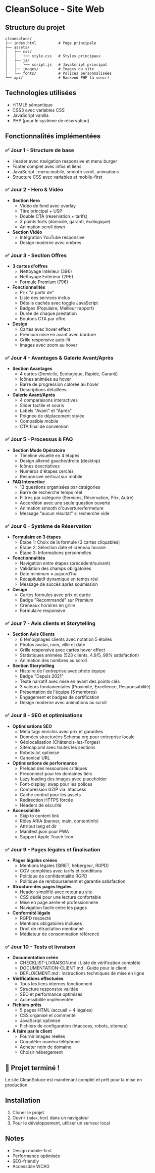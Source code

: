 # CleanSoluce - Site Web

## Structure du projet

```
cleansoluce/
├── index.html          # Page principale
├── assets/
│   ├── css/
│   │   └── style.css   # Styles principaux
│   ├── js/
│   │   └── script.js   # JavaScript principal
│   ├── images/         # Images du site
│   └── fonts/          # Polices personnalisées
└── api/                # Backend PHP (à venir)
```

## Technologies utilisées

- HTML5 sémantique
- CSS3 avec variables CSS
- JavaScript vanilla
- PHP (pour le système de réservation)

## Fonctionnalités implémentées

### ✅ Jour 1 - Structure de base
- Header avec navigation responsive et menu burger
- Footer complet avec infos et liens
- JavaScript : menu mobile, smooth scroll, animations
- Structure CSS avec variables et mobile-first

### ✅ Jour 2 - Hero & Vidéo  
- **Section Hero**
  - Vidéo de fond avec overlay
  - Titre principal + USP
  - Double CTA (réservation + tarifs)
  - 3 points forts (domicile, garanti, écologique)
  - Animation scroll down
- **Section Vidéo**
  - Intégration YouTube responsive
  - Design moderne avec ombres

### ✅ Jour 3 - Section Offres
- **3 cartes d'offres**
  - Nettoyage Intérieur (39€)
  - Nettoyage Extérieur (29€)
  - Formule Premium (79€)
- **Fonctionnalités**
  - Prix "à partir de"
  - Liste des services inclus
  - Détails cachés avec toggle JavaScript
  - Badges (Populaire, Meilleur rapport)
  - Durée de chaque prestation
  - Boutons CTA par offre
- **Design**
  - Cartes avec hover effect
  - Premium mise en avant avec bordure
  - Grille responsive auto-fit
  - Images avec zoom au hover

### ✅ Jour 4 - Avantages & Galerie Avant/Après
- **Section Avantages**
  - 4 cartes (Domicile, Écologique, Rapide, Garanti)
  - Icônes animées au hover
  - Barre de progression colorée au hover
  - Descriptions détaillées
- **Galerie Avant/Après**
  - 4 comparaisons interactives
  - Slider tactile et souris
  - Labels "Avant" et "Après"
  - Poignée de déplacement stylée
  - Compatible mobile
  - CTA final de conversion

### ✅ Jour 5 - Processus & FAQ
- **Section Mode Opératoire**
  - Timeline visuelle en 4 étapes
  - Design alterné gauche/droite (desktop)
  - Icônes descriptives
  - Numéros d'étapes cerclés
  - Responsive vertical sur mobile
- **FAQ Interactive**
  - 13 questions organisées par catégories
  - Barre de recherche temps réel
  - Filtres par catégorie (Services, Réservation, Prix, Autre)
  - Accordéon avec une seule question ouverte
  - Animation smooth d'ouverture/fermeture
  - Message "aucun résultat" si recherche vide

### ✅ Jour 6 - Système de Réservation
- **Formulaire en 3 étapes**
  - Étape 1: Choix de la formule (3 cartes cliquables)
  - Étape 2: Sélection date et créneau horaire
  - Étape 3: Informations personnelles
- **Fonctionnalités**
  - Navigation entre étapes (précédent/suivant)
  - Validation des champs obligatoires
  - Date minimum = aujourd'hui
  - Récapitulatif dynamique en temps réel
  - Message de succès après soumission
- **Design**
  - Cartes formules avec prix et durée
  - Badge "Recommandé" sur Premium
  - Créneaux horaires en grille
  - Formulaire responsive

### ✅ Jour 7 - Avis clients et Storytelling
- **Section Avis Clients**
  - 6 témoignages clients avec notation 5 étoiles
  - Photos avatar, nom, ville et date
  - Grille responsive avec cartes hover effect
  - Statistiques animées (523 clients, 4.9/5, 98% satisfaction)
  - Animation des nombres au scroll
- **Section Storytelling**
  - Histoire de l'entreprise avec photo équipe
  - Badge "Depuis 2021"
  - Texte narratif avec mise en avant des points clés
  - 3 valeurs fondamentales (Proximité, Excellence, Responsabilité)
  - Présentation de l'équipe (5 membres)
  - Engagement et badges de certification
  - Design moderne avec animations au scroll

### ✅ Jour 8 - SEO et optimisations
- **Optimisations SEO**
  - Meta tags enrichis avec prix et garanties
  - Données structurées Schema.org pour entreprise locale
  - Géolocalisation (Châtenois-les-Forges)
  - Sitemap.xml avec toutes les sections
  - Robots.txt optimisé
  - Canonical URL
- **Optimisations de performance**
  - Preload des ressources critiques
  - Preconnect pour les domaines tiers
  - Lazy loading des images avec placeholder
  - Font-display: swap pour les polices
  - Compression GZIP via .htaccess
  - Cache control pour les assets
  - Redirection HTTPS forcée
  - Headers de sécurité
- **Accessibilité**
  - Skip to content link
  - Rôles ARIA (banner, main, contentinfo)
  - Attribut lang et dir
  - Manifest.json pour PWA
  - Support Apple Touch Icon

### ✅ Jour 9 - Pages légales et finalisation
- **Pages légales créées**
  - Mentions légales (SIRET, hébergeur, RGPD)
  - CGV complètes avec tarifs et conditions
  - Politique de confidentialité RGPD
  - Politique de remboursement et garantie satisfaction
- **Structure des pages légales**
  - Header simplifié avec retour au site
  - CSS dédié pour une lecture confortable
  - Mise en page aérée et professionnelle
  - Navigation facile entre les pages
- **Conformité légale**
  - RGPD respecté
  - Mentions obligatoires incluses
  - Droit de rétractation mentionné
  - Médiateur de consommation référencé

### ✅ Jour 10 - Tests et livraison
- **Documentation créée**
  - CHECKLIST-LIVRAISON.md : Liste de vérification complète
  - DOCUMENTATION-CLIENT.md : Guide pour le client
  - DEPLOIEMENT.md : Instructions techniques de mise en ligne
- **Vérifications effectuées**
  - Tous les liens internes fonctionnent
  - Structure responsive validée
  - SEO et performance optimisés
  - Accessibilité implémentée
- **Fichiers prêts**
  - 5 pages HTML (accueil + 4 légales)
  - CSS organisé et commenté
  - JavaScript optimisé
  - Fichiers de configuration (htaccess, robots, sitemap)
- **À faire par le client**
  - Fournir images réelles
  - Compléter numéro téléphone
  - Acheter nom de domaine
  - Choisir hébergement

## 🎉 Projet terminé !

Le site CleanSoluce est maintenant complet et prêt pour la mise en production.

## Installation

1. Cloner le projet
2. Ouvrir `index.html` dans un navigateur
3. Pour le développement, utiliser un serveur local

## Notes

- Design mobile-first
- Performance optimisée
- SEO-friendly
- Accessible WCAG